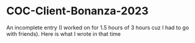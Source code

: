 # COC-Client-Bonanza-2023
An incomplete entry (I worked on for 1.5 hours of 3 hours cuz I had to go with friends). Here is what I wrote in that time
